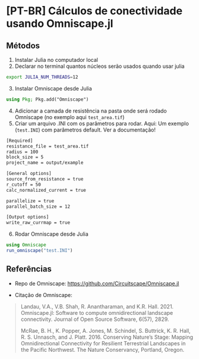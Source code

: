 
<!-- README.md is generated from README.Rmd. Please edit that file -->

# \[PT-BR\] Cálculos de conectividade usando Omniscape.jl

<!-- badges: start -->
<!-- badges: end -->

## Métodos

1.  Instalar Julia no computador local
2.  Declarar no terminal quantos núcleos serão usados quando usar julia

``` bash
export JULIA_NUM_THREADS=12
```

3.  Instalar Omniscape desde Julia

``` julia
using Pkg; Pkg.add("Omniscape")
```

4.  Adicionar a camada de resistência na pasta onde será rodado
    Omniscape (no exemplo aqui `test_area.tif`)
5.  Criar um arquivo .INI com os parâmetros para rodar. Aqui: Um exemplo
    (`test.INI`) com parâmetros default. Ver a documentação!

``` bash
[Required]
resistance_file = test_area.tif
radius = 100
block_size = 5
project_name = output/example

[General options]
source_from_resistance = true
r_cutoff = 50
calc_normalized_current = true

parallelize = true
parallel_batch_size = 12

[Output options]
write_raw_currmap = true
```

6.  Rodar Omniscape desde Julia

``` julia
using Omniscape
run_omniscape("test.INI")
```

## Referências

- Repo de Omniscape: <https://github.com/Circuitscape/Omniscape.jl>

- Citação de Omniscape:

> Landau, V.A., V.B. Shah, R. Anantharaman, and K.R. Hall. 2021.
> Omniscape.jl: Software to compute omnidirectional landscape
> connectivity. Journal of Open Source Software, 6(57), 2829.
>
> McRae, B. H., K. Popper, A. Jones, M. Schindel, S. Buttrick, K. R.
> Hall, R. S. Unnasch, and J. Platt. 2016. Conserving Nature’s Stage:
> Mapping Omnidirectional Connectivity for Resilient Terrestrial
> Landscapes in the Pacific Northwest. The Nature Conservancy, Portland,
> Oregon.
